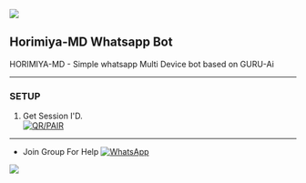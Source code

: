 <a><img src='https://i.imgur.com/LyHic3i.gif'/></a>
## Horimiya-MD Whatsapp Bot
HORIMIYA-MD - Simple whatsapp Multi Device bot based on 
GURU-Ai

***

### SETUP

1. Get Session I'D.
    <br>
<a href='https://horimiya-paircode.onrender.com/' target="_blank"><img alt='QR/PAIR' src='https://img.shields.io/badge/get_session-100000?style=for-the-badge&logo=scan&logoColor=white&labelColor=black&color=black'/></a>

***
* Join Group For Help
<a href="https://chat.whatsapp.com/IZAC43MRvbfClp1nctIOA9"><img alt="WhatsApp" src="https://img.shields.io/badge/-Whatsapp%20Group-black?style=for-the-badge&logo=whatsapp&logoColor=white"/></a>



<a><img src='https://i.imgur.com/LyHic3i.gif'/></a>

 

